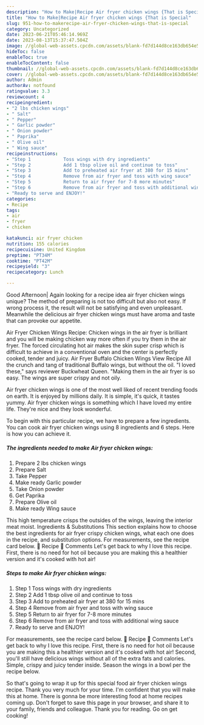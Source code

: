 ```yaml
---
description: "How to Make|Recipe Air fryer chicken wings {That is Special"
title: "How to Make|Recipe Air fryer chicken wings {That is Special"
slug: 951-how-to-makerecipe-air-fryer-chicken-wings-that-is-special
category: Uncategorized
date: 2023-06-21T05:46:14.969Z
date: 2023-08-13T15:37:47.504Z
image: //global-web-assets.cpcdn.com/assets/blank-fd7d144d8ce163db654e5a02c40b08a2775adb7897d16e4062681dc7e1b2800f.png
hideToc: false
enableToc: true
enableTocContent: false
thumbnail: //global-web-assets.cpcdn.com/assets/blank-fd7d144d8ce163db654e5a02c40b08a2775adb7897d16e4062681dc7e1b2800f.png
cover: //global-web-assets.cpcdn.com/assets/blank-fd7d144d8ce163db654e5a02c40b08a2775adb7897d16e4062681dc7e1b2800f.png
author: Admin
authorAv: notfound
ratingvalue: 3.3
reviewcount: 4
recipeingredient:
- "2 lbs chicken wings"
- " Salt"
- " Pepper"
- " Garlic powder"
- " Onion powder"
- " Paprika"
- " Olive oil"
- " Wing sauce"
recipeinstructions:
- "Step 1            Toss wings with dry ingredients"
- "Step 2            Add 1 tbsp olive oil and continue to toss"
- "Step 3            Add to preheated air fryer at 380 for 15 mins"
- "Step 4            Remove from air fryer and toss with wing sauce"
- "Step 5            Return to air fryer for 7-8 more minutes"
- "Step 6            Remove from air fryer and toss with additional wing sauce"
- "Ready to serve and ENJOY!"
categories:
- Recipe
tags:
- air
- fryer
- chicken

katakunci: air fryer chicken 
nutrition: 155 calories
recipecuisine: United Kingdom
preptime: "PT34M"
cooktime: "PT42M"
recipeyield: "3"
recipecategory: Lunch

---
```



Good Afternoon| Again looking for a recipe idea air fryer chicken wings unique? The method of preparing is not too difficult but also not easy. If wrong process it, the result will not be satisfying and even unpleasant. Meanwhile the delicious air fryer chicken wings must have aroma and taste that can provoke our appetite.





Air Fryer Chicken Wings Recipe: Chicken wings in the air fryer is brilliant and you will be making chicken way more often if you try them in the air fryer. The forced circulating hot air makes the skin super crisp which is difficult to achieve in a conventional oven and the center is perfectly cooked, tender and juicy. Air Fryer Buffalo Chicken Wings View Recipe All the crunch and tang of traditional Buffalo wings, but without the oil. &#34;I loved these,&#34; says reviewer Buckwheat Queen. &#34;Making them in the air fryer is so easy. The wings are super crispy and not oily.

Air fryer chicken wings is one of the most well liked of recent trending foods on earth. It is enjoyed by millions daily. It is simple, it's quick, it tastes yummy. Air fryer chicken wings is something which I have loved my entire life. They're nice and they look wonderful.


To begin with this particular recipe, we have to prepare a few ingredients. You can cook air fryer chicken wings using 8 ingredients and 6 steps. Here is how you can achieve it.

<!--inarticleads1-->

##### The ingredients needed to make Air fryer chicken wings:

1. Prepare 2 lbs chicken wings
1. Prepare  Salt
1. Take  Pepper
1. Make ready  Garlic powder
1. Take  Onion powder
1. Get  Paprika
1. Prepare  Olive oil
1. Make ready  Wing sauce


This high temperature crisps the outsides of the wings, leaving the interior meat moist. Ingredients &amp; Substitutions This section explains how to choose the best ingredients for air fryer crispy chicken wings, what each one does in the recipe, and substitution options. For measurements, see the recipe card below. 📖 Recipe 💬 Comments Let&#39;s get back to why I love this recipe. First, there is no need for hot oil because you are making this a healthier version and it&#39;s cooked with hot air! 

<!--inarticleads2-->

##### Steps to make Air fryer chicken wings:

1. Step 1            Toss wings with dry ingredients
1. Step 2            Add 1 tbsp olive oil and continue to toss
1. Step 3            Add to preheated air fryer at 380 for 15 mins
1. Step 4            Remove from air fryer and toss with wing sauce
1. Step 5            Return to air fryer for 7-8 more minutes
1. Step 6            Remove from air fryer and toss with additional wing sauce
1. Ready to serve and ENJOY!

For measurements, see the recipe card below. 📖 Recipe 💬 Comments Let&#39;s get back to why I love this recipe. First, there is no need for hot oil because you are making this a healthier version and it&#39;s cooked with hot air! Second, you&#39;ll still have delicious wings without all of the extra fats and calories. Simple, crispy and juicy tender inside. Season the wings in a bowl per the recipe below. 

So that's going to wrap it up for this special food air fryer chicken wings recipe. Thank you very much for your time. I'm confident that you will make this at home. There is gonna be more interesting food at home recipes coming up. Don't forget to save this page in your browser, and share it to your family, friends and colleague. Thank you for reading. Go on get cooking!
